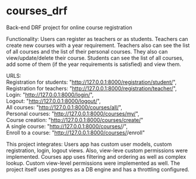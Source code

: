 # courses_drf
Back-end DRF project for online course registration

Functionality: Users can register as teachers or as students. Teachers can create new courses with a year requirement.
Teachers also can see the list of all courses and the list of their personal courses. They also can view/update/delete their course.
Students can see the list of all courses, add some of them (if the year requirements is satisfied) and view them.

URLS:  
    Registration for students: "http://127.0.0.1:8000/registration/student/",  
    Registration for teachers: "http://127.0.0.1:8000/registration/teacher/",  
    Login: "http://127.0.0.1:8000/login/",  
    Logout: "http://127.0.0.1:8000/logout/",  
    All courses: "http://127.0.0.1:8000/courses/all/",  
    Personal courses: "http://127.0.0.1:8000/courses/my/",  
    Course creation: "http://127.0.0.1:8000/courses/create/"  
    A single course: "http://127.0.0.1:8000/courses/<pl>/",  
    Enroll to a course: "http://127.0.0.1:8000/courses/<pl>/enroll"  


This project integrates:
Users app has custom user models, custom registration, login, logout views. Also, view-leve custom permissions were implemented.
Courses app uses filtering and ordering as well as complex lookup. Custom view-level permissions were implemented as well.
The project itself uses postgres as a DB engine and has a throttling configured.
